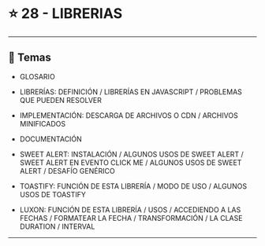 # :star: 28 - LIBRERIAS

---

## :book: Temas

- GLOSARIO

- LIBRERÍAS: DEFINICIÓN / LIBRERÍAS EN JAVASCRIPT / PROBLEMAS QUE PUEDEN RESOLVER 

- IMPLEMENTACIÓN: DESCARGA DE ARCHIVOS O CDN / ARCHIVOS MINIFICADOS 

- DOCUMENTACIÓN

- SWEET ALERT: INSTALACIÓN / ALGUNOS USOS DE SWEET ALERT / SWEET ALERT EN EVENTO CLICK ME / ALGUNOS USOS DE SWEET ALERT / DESAFÍO GENÉRICO 

- TOASTIFY: FUNCIÓN DE ESTA LIBRERÍA / MODO DE USO / ALGUNOS USOS DE TOASTIFY 

- LUXON: FUNCIÓN DE ESTA LIBRERÍA / USOS / ACCEDIENDO A LAS FECHAS / FORMATEAR LA FECHA / TRANSFORMACIÓN / LA CLASE DURATION /  INTERVAL 



---
